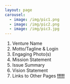 ```yaml
---
layout: page
carousel:
  - image: /img/pic1.png
  - image: /img/pic2.png
  - image: /img/pic3.jpg
---
```


1. Venture Name
2. Motto/Tagline & Login
3. Engaging Photo(s)
4. Mission Statement
5. Issue Summary
6. Vision Statement
7. Links to Other Pages [**!!!!!**](http://www.theroc.org/)
